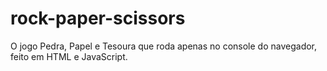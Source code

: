 # rock-paper-scissors

O jogo Pedra, Papel e Tesoura que roda apenas no console do navegador, feito em HTML e JavaScript.